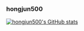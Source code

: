 ### hongjun500

[![hongjun500's GitHub stats](https://github-readme-stats-omega-livid.vercel.app/api?username=hongjun500&show_icons=true&theme=radical)](https://github.com/hongjun500)


